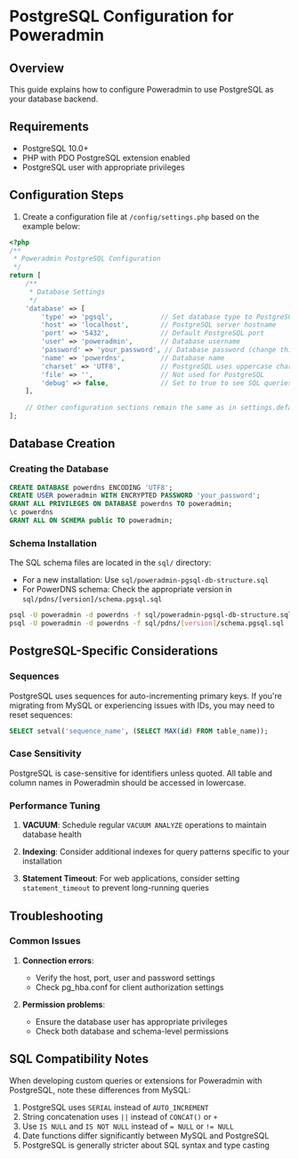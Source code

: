 # PostgreSQL Configuration for Poweradmin

## Overview

This guide explains how to configure Poweradmin to use PostgreSQL as your database backend.

## Requirements

- PostgreSQL 10.0+
- PHP with PDO PostgreSQL extension enabled
- PostgreSQL user with appropriate privileges

## Configuration Steps

1. Create a configuration file at `/config/settings.php` based on the example below:

```php
<?php
/**
 * Poweradmin PostgreSQL Configuration
 */
return [
    /**
     * Database Settings
     */
    'database' => [
        'type' => 'pgsql',            // Set database type to PostgreSQL
        'host' => 'localhost',        // PostgreSQL server hostname
        'port' => '5432',             // Default PostgreSQL port
        'user' => 'poweradmin',       // Database username
        'password' => 'your_password', // Database password (change this!)
        'name' => 'powerdns',         // Database name
        'charset' => 'UTF8',          // PostgreSQL uses uppercase charset names
        'file' => '',                 // Not used for PostgreSQL
        'debug' => false,             // Set to true to see SQL queries for debugging
    ],
    
    // Other configuration sections remain the same as in settings.defaults.php
];
```

## Database Creation

### Creating the Database

```sql
CREATE DATABASE powerdns ENCODING 'UTF8';
CREATE USER poweradmin WITH ENCRYPTED PASSWORD 'your_password';
GRANT ALL PRIVILEGES ON DATABASE powerdns TO poweradmin;
\c powerdns
GRANT ALL ON SCHEMA public TO poweradmin;
```

### Schema Installation

The SQL schema files are located in the `sql/` directory:

- For a new installation: Use `sql/poweradmin-pgsql-db-structure.sql`
- For PowerDNS schema: Check the appropriate version in `sql/pdns/[version]/schema.pgsql.sql`

```bash
psql -U poweradmin -d powerdns -f sql/poweradmin-pgsql-db-structure.sql
psql -U poweradmin -d powerdns -f sql/pdns/[version]/schema.pgsql.sql
```

## PostgreSQL-Specific Considerations

### Sequences

PostgreSQL uses sequences for auto-incrementing primary keys. If you're migrating from MySQL or experiencing issues with IDs, you may need to reset sequences:

```sql
SELECT setval('sequence_name', (SELECT MAX(id) FROM table_name));
```

### Case Sensitivity

PostgreSQL is case-sensitive for identifiers unless quoted. All table and column names in Poweradmin should be accessed in lowercase.

### Performance Tuning

1. **VACUUM**: Schedule regular `VACUUM ANALYZE` operations to maintain database health

2. **Indexing**: Consider additional indexes for query patterns specific to your installation

3. **Statement Timeout**: For web applications, consider setting `statement_timeout` to prevent long-running queries

## Troubleshooting

### Common Issues

1. **Connection errors**: 
   - Verify the host, port, user and password settings
   - Check pg_hba.conf for client authorization settings

2. **Permission problems**: 
   - Ensure the database user has appropriate privileges
   - Check both database and schema-level permissions

## SQL Compatibility Notes

When developing custom queries or extensions for Poweradmin with PostgreSQL, note these differences from MySQL:

1. PostgreSQL uses `SERIAL` instead of `AUTO_INCREMENT`
2. String concatenation uses `||` instead of `CONCAT()` or `+`
3. Use `IS NULL` and `IS NOT NULL` instead of `= NULL` or `!= NULL`
4. Date functions differ significantly between MySQL and PostgreSQL
5. PostgreSQL is generally stricter about SQL syntax and type casting